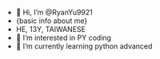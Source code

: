 - 👋 Hi, I’m @RyanYu9921
- {basic info about me}
- HE, 13Y, TAIWANESE
- 👀 I’m interested in PY coding
- 🌱 I’m currently learning python advanced


